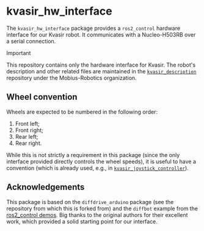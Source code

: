 kvasir_hw_interface
=================

The `kvasir_hw_interface` package provides a `ros2_control` hardware interface
for our Kvasir robot. It communicates with a Nucleo-H503RB over a serial
connection.

> [!IMPORTANT]
> This repository contains only the hardware interface for Kvasir. The robot's description and other related files are maintained in the [`kvasir_description`](https://github.com/Mobius-Robotics/kvasir_description) repository under the Mobius-Robotics organization.

Wheel convention
----------------

Wheels are expected to be numbered in the following order:
1) Front left;
2) Front right;
3) Rear left;
4) Rear right.

While this is not strictly a requirement in this package (since the only interface provided directly
controls the wheel speeds), it is useful to have a convention (which is already used, e.g., in
[`kvasir_joystick_controller`](https://github.com/Mobius-Robotics/kvasir_joystick_controller)).

Acknowledgements
----------------

This package is based on the `diffdrive_arduino` package (see the repository from which this is forked from) and the `diffbot` example from the [ros2_control demos](https://github.com/ros-controls/ros2_control_demos/tree/master/example_2). Big thanks to the original authors for their excellent work, which provided a solid starting point for our interface.

